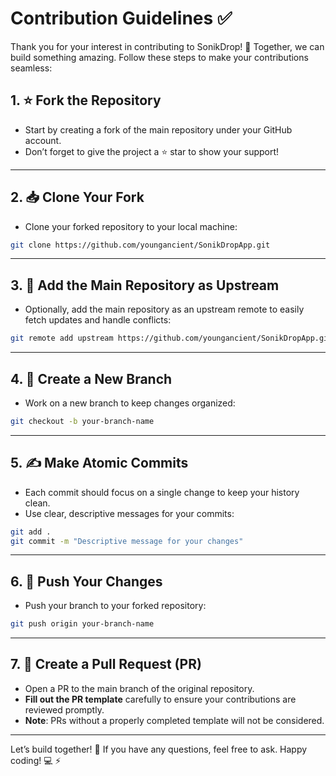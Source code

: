 # Contribution Guidelines ✅

Thank you for your interest in contributing to SonikDrop! 🎉 Together, we can build something amazing. Follow these steps to make your contributions seamless:

## 1. ⭐ Fork the Repository

- Start by creating a fork of the main repository under your GitHub account.
- Don’t forget to give the project a ⭐ star to show your support!

---

## 2. 📥 Clone Your Fork

- Clone your forked repository to your local machine:

```bash
git clone https://github.com/youngancient/SonikDropApp.git
```

---

## 3. 🔄 Add the Main Repository as Upstream

- Optionally, add the main repository as an upstream remote to easily fetch updates and handle conflicts:

```bash
git remote add upstream https://github.com/youngancient/SonikDropApp.git
```

---

## 4. 🌱 Create a New Branch

- Work on a new branch to keep changes organized:

```bash
git checkout -b your-branch-name
```

---

## 5. ✍️ Make Atomic Commits

- Each commit should focus on a single change to keep your history clean.
- Use clear, descriptive messages for your commits:

```bash
git add .
git commit -m "Descriptive message for your changes"
```

---

## 6. 🚀 Push Your Changes

- Push your branch to your forked repository:

```bash
git push origin your-branch-name
```

---

## 7. 📝 Create a Pull Request (PR)

- Open a PR to the main branch of the original repository.
- **Fill out the PR template** carefully to ensure your contributions are reviewed promptly.
- **Note**: PRs without a properly completed template will not be considered.

---
Let’s build together! 🚀 If you have any questions, feel free to ask. Happy coding! 💻 ⚡